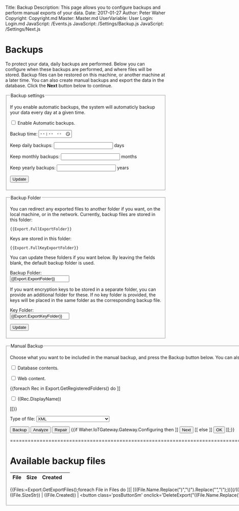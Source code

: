 ﻿Title: Backup
Description: This page allows you to configure backups and perform manual exports of your data.
Date: 2017-01-27
Author: Peter Waher
Copyright: Copyright.md
Master: Master.md
UserVariable: User
Login: Login.md
JavaScript: /Events.js
JavaScript: /Settings/Backup.js
JavaScript: /Settings/Next.js


Backups
==============

To protect your data, daily backups are performed. Below you can configure when these backups are performed, and where files will be stored.
Backup files can be restored on this machine, or another machine at a later time. You can also create manual backups and export the data
in the database. Click the **Next** button below to continue.

<form action="UpdateBackupSettings" method="post" enctype="multipart/form-data">
<fieldset>
<legend>Backup settings</legend>

If you enable automatic backups, the system will automaticly backup your data every day at a given time.  

<p>
<input name="AutomaticBackups" id="AutomaticBackups" type="checkbox" {{(Export:=Waher.IoTGateway.Export).AutomaticBackups ? "checked" : ""}}/>
<label for="AutomaticBackups">Enable Automatic backups.</label>
</p>

<p>
<label for="BackupTime">Backup time:</label>  
<input name="BackupTime" id="BackupTime" type="time" value="{{Export.BackupTime}}" class="keepBackup"/>
</p>

<p>
<label for="KeepDays">Keep daily backups:</label>  
<input name="KeepDays" id="KeepDays" type="number" min="1" value="{{Export.BackupKeepDays}}" class="keepBackup"/> days
</p>

<p>
<label for="KeepMonths">Keep monthly backups:</label>  
<input name="KeepMonths" id="KeepMonths" type="number" min="1" value="{{Export.BackupKeepMonths}}" class="keepBackup"/> months
</p>

<p>
<label for="KeepYears">Keep yearly backups:</label>  
<input name="KeepYears" id="KeepYears" type="number" min="1" value="{{Export.BackupKeepYears}}" class="keepBackup"/> years
</p>

<p>
<button type="button" onclick="UpdateBackupSettings();">Update</button>
</p>

</fieldset>
</form>



<form action="UpdateBackupFolderSettings" method="post" enctype="multipart/form-data">
<fieldset>
<legend>Backup Folder</legend>

You can redirect any exported files to another folder if you want, on the local machine, or in the network. 
Currently, backup files are stored in this folder:

```
{{Export.FullExportFolder}}
```

Keys are stored in this folder:

```
{{Export.FullKeyExportFolder}}
```

You can update these folders if you want below. By leaving the fields blank, the default backup folder is used. 

<label for="ExportFolder">Backup Folder:</label>  
<input id="ExportFolder" name="ExportFolder" type="text" value="{{Export.ExportFolder}}"/>

If you want encryption keys to be stored in a separate folder, you can provide an additional folder for these. 
If no key folder is provided, the keys will be placed in the same folder as the corresponding backup file.

<label for="KeyFolder">Key Folder:</label>  
<input id="KeyFolder" name="KeyFolder" type="text" value="{{Export.ExportKeyFolder}}"/>

<p>
<button type="button" onclick="UpdateBackupFolderSettings();">Update</button>
</p>

</fieldset>
</form>


<fieldset>
<legend>Manual Backup</legend>

<form id="ExportContents">

Choose what you want to be included in the manual backup, and press the Backup button below. You can also press
the Analyze button to analyze the database and generate a report.

<p>
<input id="Database" name="Database" type="checkbox" {{Export.ExportDatabase ? "checked" : ""}}/>
<label for="Database">Database contents.</label>
</p>

<p>
<input id="WebContent" name="WebContent" type="checkbox" {{Export.ExportWebContent ? "checked" : ""}}/>
<label for="WebContent">Web content.</label>
</p>

{{foreach Rec in Export.GetRegisteredFolders() do ]]

<p>
<input id="((CategoryId:=Rec.CategoryId))" name="((CategoryId))" type="checkbox" ((Export.GetExportFolderAsync(CategoryId).Result ? "checked" : ""))/>
<label for="((CategoryId))">((Rec.DisplayName))</label>
</p>

[[}}

<p>
<label for="TypeOfFile">Type of file:</label>  
<select id="TypeOfFile" name="TypeOfFile" style="width:auto">
<option value="XML"{{(ExportType:=Export.ExportType)=="XML" ? " selected" : ""}}>XML</option>
<option value="Binary"{{ExportType=="Binary" ? " selected" : ""}}>Raw Binary</option>
<option value="Compressed"{{ExportType=="Compressed" ? " selected" : ""}}>Compressed Binary</option>
<option value="Encrypted"{{ExportType=="Encrypted" ? " selected" : ""}}>Compressed and Encrypted Binary</option>
</select>
</p>

<p>
<button type="button" onclick="StartExport();">Backup</button>
<button type="button" onclick="StartAnalyze(false);">Analyze</button>
<button type="button" onclick="StartAnalyze(true);">Repair</button>
{{if Waher.IoTGateway.Gateway.Configuring then ]]
<button id='NextButton' type='button' onclick='Next()'>Next</button>
[[ else ]]
<button id='OkButton' type='button' onclick='Ok()'>OK</button>
[[;}}
</p>

</form>



============================================================================================================================================

Available backup files
==============================

<div id="ExportFiles">

| File | Size | Created |    |
|:-----|:----:|:-------:|:--:|
{{Files:=Export.GetExportFiles();foreach File in Files do
	]]| [((File.Name.Replace(")","\\)").Replace("_","\\_");))](/((File.IsKey ? "Key" : "Export"))/((UrlEncode(File.Name).Replace(")","%29");))) | ((File.SizeStr)) | ((File.Created)) | <button class='posButtonSm' onclick='DeleteExport("((File.Name.Replace('"','\\"');))")'>Delete</button> |
[[;}}

</div>